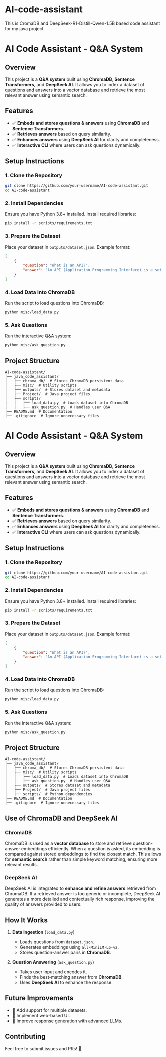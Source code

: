 # AI-code-assistant
This is CromaDB and DeepSeek-R1-Distill-Qwen-1.5B based code assistant for my java project

# AI Code Assistant - Q&A System

## Overview
This project is a **Q&A system** built using **ChromaDB**, **Sentence Transformers**, and **DeepSeek AI**. It allows you to index a dataset of questions and answers into a vector database and retrieve the most relevant answer using semantic search.

## Features
- ✅ **Embeds and stores questions & answers** using **ChromaDB** and **Sentence Transformers**.
- ✅ **Retrieves answers** based on query similarity.
- ✅ **Enhances answers** using **DeepSeek AI** for clarity and completeness.
- ✅ **Interactive CLI** where users can ask questions dynamically.

## Setup Instructions

### 1. Clone the Repository
```bash
git clone https://github.com/your-username/AI-code-assistant.git
cd AI-code-assistant
```

### 2. Install Dependencies
Ensure you have Python 3.8+ installed. Install required libraries:
```bash
pip install -r scripts/requirements.txt
```

### 3. Prepare the Dataset
Place your dataset in `outputs/dataset.json`. Example format:
```json
[
    {
        "question": "What is an API?",
        "answer": "An API (Application Programming Interface) is a set of rules..."
    }
]
```

### 4. Load Data into ChromaDB
Run the script to load questions into ChromaDB:
```bash
python misc/load_data.py
```

### 5. Ask Questions
Run the interactive Q&A system:
```bash
python misc/ask_question.py
```

## Project Structure
```
AI-code-assistant/
│── java_code_assistant/
│   ├── chroma_db/  # Stores ChromaDB persistent data
│   ├── misc/  # Utility scripts
│   ├── outputs/  # Stores dataset and metadata
│   ├── Project/  # Java project files
│   ├── scripts/
|   |   ├── load_data.py  # Loads dataset into ChromaDB
|   |   ├── ask_question.py  # Handles user Q&A
│── README.md  # Documentation
│── .gitignore  # Ignore unnecessary files
```

# AI Code Assistant - Q&A System

## Overview
This project is a **Q&A system** built using **ChromaDB**, **Sentence Transformers**, and **DeepSeek AI**. It allows you to index a dataset of questions and answers into a vector database and retrieve the most relevant answer using semantic search.

## Features
- ✅ **Embeds and stores questions & answers** using **ChromaDB** and **Sentence Transformers**.
- ✅ **Retrieves answers** based on query similarity.
- ✅ **Enhances answers** using **DeepSeek AI** for clarity and completeness.
- ✅ **Interactive CLI** where users can ask questions dynamically.

## Setup Instructions

### 1. Clone the Repository
```bash
git clone https://github.com/your-username/AI-code-assistant.git
cd AI-code-assistant
```

### 2. Install Dependencies
Ensure you have Python 3.8+ installed. Install required libraries:
```bash
pip install -r scripts/requirements.txt
```

### 3. Prepare the Dataset
Place your dataset in `outputs/dataset.json`. Example format:
```json
[
    {
        "question": "What is an API?",
        "answer": "An API (Application Programming Interface) is a set of rules..."
    }
]
```

### 4. Load Data into ChromaDB
Run the script to load questions into ChromaDB:
```bash
python misc/load_data.py
```

### 5. Ask Questions
Run the interactive Q&A system:
```bash
python misc/ask_question.py
```

## Project Structure
```
AI-code-assistant/
│── java_code_assistant/
│   ├── chroma_db/  # Stores ChromaDB persistent data
│   ├── misc/  # Utility scripts
│   │   ├── load_data.py  # Loads dataset into ChromaDB
│   │   ├── ask_question.py  # Handles user Q&A
│   ├── outputs/  # Stores dataset and metadata
│   ├── Project/  # Java project files
│   ├── scripts/  # Python dependencies
│── README.md  # Documentation
│── .gitignore  # Ignore unnecessary files
```

## Use of ChromaDB and DeepSeek AI

### ChromaDB
ChromaDB is used as a **vector database** to store and retrieve question-answer embeddings efficiently. When a question is asked, its embedding is compared against stored embeddings to find the closest match. This allows for **semantic search** rather than simple keyword matching, ensuring more relevant results.

### DeepSeek AI
DeepSeek AI is integrated to **enhance and refine answers** retrieved from ChromaDB. If a retrieved answer is too generic or incomplete, DeepSeek AI generates a more detailed and contextually rich response, improving the quality of answers provided to users.

## How It Works
1. **Data Ingestion** (`load_data.py`)
   - Loads questions from `dataset.json`.
   - Generates embeddings using `all-MiniLM-L6-v2`.
   - Stores question-answer pairs in **ChromaDB**.

2. **Question Answering** (`ask_question.py`)
   - Takes user input and encodes it.
   - Finds the best-matching answer from **ChromaDB**.
   - Uses **DeepSeek AI** to enhance the response.

## Future Improvements
- 🔹 Add support for multiple datasets.
- 🔹 Implement web-based UI.
- 🔹 Improve response generation with advanced LLMs.

## Contributing
Feel free to submit issues and PRs! 🚀


